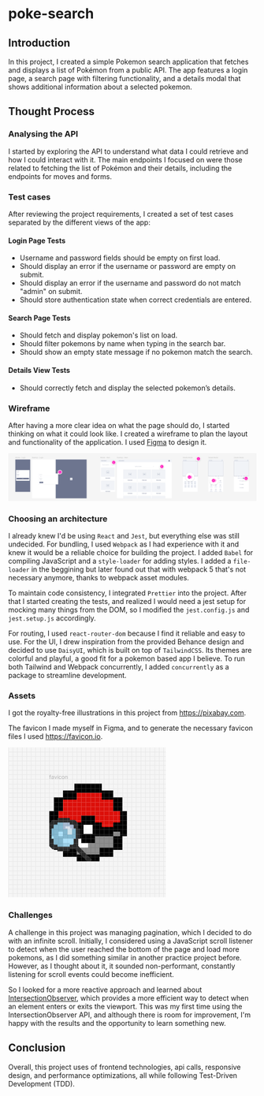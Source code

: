 # poke-search

## Introduction

In this project, I created a simple Pokemon search application that fetches and displays a list of Pokémon from a public API. The app features a login page, a search page with filtering functionality, and a details modal that shows additional information about a selected pokemon.

## Thought Process

### Analysing the API

I started by exploring the API to understand what data I could retrieve and how I could interact with it. The main endpoints I focused on were those related to fetching the list of Pokémon and their details, including the endpoints for moves and forms.

### Test cases

After reviewing the project requirements, I created a set of test cases separated by the different views of the app:

#### Login Page Tests

- Username and password fields should be empty on first load.
- Should display an error if the username or password are empty on submit.
- Should display an error if the username and password do not match "admin" on submit.
- Should store authentication state when correct credentials are entered.

#### Search Page Tests

- Should fetch and display pokemon's list on load.
- Should filter pokemons by name when typing in the search bar.
- Should show an empty state message if no pokemon match the search.

#### Details View Tests

- Should correctly fetch and display the selected pokemon’s details.

### Wireframe

After having a more clear idea on what the page should do, I started thinking on what it could look like. I created a wireframe to plan the layout and functionality of the application. I used [Figma](https://www.figma.com/proto/fwovNIF8WLpQlMZQNk5GLD/poke-search?node-id=1-6&p=f&t=8akNGQzfMHggbLHx-1&scaling=min-zoom&content-scaling=fixed&page-id=0%3A1&starting-point-node-id=1%3A6&show-proto-sidebar=1) to design it.

![Figma Overview](./readme%20assets/figma%20overview.PNG)

### Choosing an architecture

I already knew I'd be using `React` and `Jest`, but everything else was still undecided.
For bundling, I used `Webpack` as I had experience with it and knew it would be a reliable choice for building the project. I added `Babel` for compiling JavaScript and a `style-loader` for adding styles. I added a `file-loader` in the beggining but later found out that with webpack 5 that's not necessary anymore, thanks to webpack asset modules.

To maintain code consistency, I integrated `Prettier` into the project. After that I started creating the tests, and realized I would need a jest setup for mocking many things from the DOM, so I modified the `jest.config.js` and `jest.setup.js` accordingly.

For routing, I used `react-router-dom` because I find it reliable and easy to use.
For the UI, I drew inspiration from the provided Behance design and decided to use `DaisyUI`, which is built on top of `TailwindCSS`. Its themes are colorful and playful, a good fit for a pokemon based app I believe. To run both Tailwind and Webpack concurrently, I added `concurrently` as a package to streamline development.

### Assets

I got the royalty-free illustrations in this project from https://pixabay.com.

The favicon I made myself in Figma, and to generate the necessary favicon files I used https://favicon.io.

![favicon](./readme%20assets/favicon%20in%20figma.PNG)

### Challenges

A challenge in this project was managing pagination, which I decided to do with an infinite scroll. Initially, I considered using a JavaScript scroll listener to detect when the user reached the bottom of the page and load more pokemons, as I did something similar in another practice project before. However, as I thought about it, it sounded non-performant, constantly listening for scroll events could become inefficient.

So I looked for a more reactive approach and learned about [IntersectionObserver](https://developer.mozilla.org/en-US/docs/Web/API/IntersectionObserver), which provides a more efficient way to detect when an element enters or exits the viewport. This was my first time using the IntersectionObserver API, and although there is room for improvement, I'm happy with the results and the opportunity to learn something new.

## Conclusion

Overall, this project uses of frontend technologies, api calls, responsive design, and performance optimizations, all while following Test-Driven Development (TDD).
